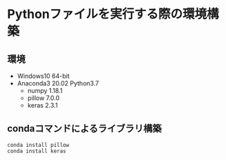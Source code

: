 # Pythonファイルを実行する際の環境構築

環境
-----
- Windows10 64-bit
- Anaconda3 20.02 Python3.7
  - numpy 1.18.1
  - pillow 7.0.0
  - keras 2.3.1

condaコマンドによるライブラリ構築
-----

```
conda install pillow
conda install keras
```